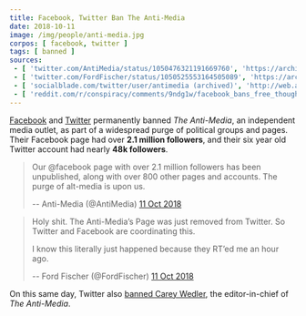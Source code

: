 ```yaml
---
title: Facebook, Twitter Ban The Anti-Media
date: 2018-10-11
image: /img/people/anti-media.jpg
corpos: [ facebook, twitter ]
tags: [ banned ]
sources:
 - [ 'twitter.com/AntiMedia/status/1050476321191669760', 'https://archive.is/LDBuo' ]
 - [ 'twitter.com/FordFischer/status/1050525553164505089', 'https://archive.is/OKatE' ]
 - [ 'socialblade.com/twitter/user/antimedia (archived)', 'http://web.archive.org/web/20201113140137/https://socialblade.com/twitter/user/antimedia' ]
 - [ 'reddit.com/r/conspiracy/comments/9ndg1w/facebook_bans_free_thought_project_press_for/', 'https://archive.is/8lIaQ' ]
---
```


[Facebook](/facebook/) and [Twitter](/twitter/) permanently banned _The
Anti-Media_, an independent media outlet, as part of a widespread purge of
political groups and pages. Their Facebook page had over **2.1 million
followers**, and their six year old Twitter account had nearly **48k
followers**.

> Our @facebook page with over 2.1 million followers has been unpublished,
> along with over 800 other pages and accounts. The purge of alt-media is upon
> us.
>
> -- Anti-Media (@AntiMedia) [11 Oct 2018](https://archive.is/LDBuo)

> Holy shit. The Anti-Media’s Page was just removed from Twitter. So Twitter
> and Facebook are coordinating this.
>
> I know this literally just happened because they RT’ed me an hour ago.
>
> -- Ford Fischer (@FordFischer) [11 Oct 2018](https://archive.is/OKatE#selection-1389.0-1389.182)

On this same day, Twitter also [banned Carey
Wedler](/events/twitter-bans-carey-wedler/), the editor-in-chief of _The
Anti-Media_.
